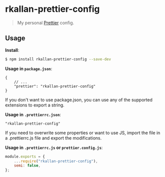 # rkallan-prettier-config

> My personal [Prettier](https://prettier.io) config.

## Usage

**Install**:

```bash
$ npm install rkallan-prettier-config --save-dev
```

**Usage in `package.json`**:

```jsonc
{
    // ...
    "prettier": "rkallan-prettier-config"
}
```

If you don't want to use package.json, you can use any of the supported extensions to export a string.

**Usage in `.prettierrc.json`**:

```
"rkallan-prettier-config"
```

If you need to overwrite some properties or want to use JS, import the file in a .prettierrc.js file and export the modifications.

**Usage in `.prettierrc.js` or `prettier.config.js`**:

```js
module.exports = {
    ...require("rkallan-prettier-config"),
    semi: false,
};
```
